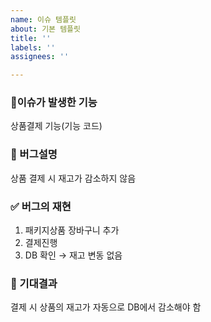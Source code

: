 ```yaml
---
name: 이슈 템플릿
about: 기본 템플릿
title: ''
labels: ''
assignees: ''

---
```


### 🤔이슈가 발생한 기능
상품결제 기능(기능 코드)
    
### 🐞 버그설명
상품 결제 시 재고가 감소하지 않음
    
### ✅ 버그의 재현
1. 패키지상품 장바구니 추가
2. 결제진행
3. DB 확인 → 재고 변동 없음

### 🤔 기대결과
결제 시 상품의 재고가 자동으로 DB에서 감소해야 함

